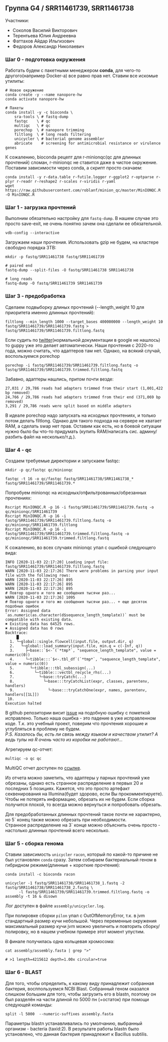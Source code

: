 ## Группа G4 / SRR11461739, SRR11461738
Участники:  
* Соколов Василий Викторович
* Терентьева Юлия Андреевна
* Фаттахов Айдар Ильгизович
* Федоров Александр Николаевич

### Шаг 0 - подготовка окружения
Работать будем с пакетными менеджером **conda**, для чего-то другого(например Docker-a) все равно прав нет. Ставим все искомые утилиты:
```shell
# Новое окружение
conda create -y --name nanopore-hw
conda activate nanopore-hw

# Пакеты
conda install -y -c bioconda \
	sra-tools \ # fastq-dump 
	fastqc    \ # qc
	multiqc   \ # qc
	porechop  \ # nanopore trimming
	filtlong  \ # long reads filtering
	unicycler \ # bacterial genome assembler
	abricate    # screening for antimicrobial resistance or virulence genes
```

К сожалению, bioconda рецепт для r-minionqc(qc для длинных прочтений) сломан, r-minionqc не ставится даже в чистое окружение. 
Поставим зависимости через conda, а скрипт просто скачаем:

```shell
conda install -y r-data.table r-futile.logger r-ggplot2 r-optparse r-plyr r-readr r-reshape2 r-scales r-viridis r-yaml
wget https://raw.githubusercontent.com/roblanf/minion_qc/master/MinIONQC.R -O MinIONQC.R
```
### Шаг 1 - загрузка прочтений
Выполним обязательно настройку для `fastq-dump`. В нашем случае это просто save-exit, не очень понятно зачем она сделали ее обязательной.

```shell
vdb-config --interactive
```

Загружаем наши прочтения. Использовать gzip не будем, на кластере свободно порядка 3TB:
```shell
mkdir -p fastq/SRR11461738 fastq/SRR11461739

# paired end
fastq-dump --split-files -O fastq/SRR11461738 SRR11461738

# long reads
fastq-dump -O fastq/SRR11461739 SRR11461739
```
### Шаг 3 - предобработка

Сделаем подвыборку длиных прочтений (--length_weight 10 для приоритета именно длинных прочтений):
```shell
filtlong --min_length 1000 --target_bases 400000000 --length_weight 10 fastq/SRR11461739/SRR11461739.fastq > fastq/SRR11461739/SRR11461739.filtlong.fastq
```

Если судить по [twitter](https://twitter.com/rrwick/status/1134058857334886401?lang=en)(нормальной документации в google не нашлось) 
то guppy уже это делает автоматически. Наши прочтения с 2020-го года, можно считать, что адаптеров там нет. 
Однако, на всякий случай, воспользуемся porechop
```shell
porechop -i fastq/SRR11461739/SRR11461739.filtlong.fastq -o fastq/SRR11461739/SRR11461739.trimmed.filtlong.fastq
```

Забавно, адаптеры нашлись, притом почти везде:
```shell
27,031 / 29,786 reads had adapters trimmed from their start (1,001,422 bp removed)
24,766 / 29,786 reads had adapters trimmed from their end (371,069 bp removed)
3,291 / 29,786 reads were split based on middle adapters
```

В идеале porechop надо запускать на исходных прочтениях, и только потом делать filtlong. Однако для такого подхода 
на сервере не хватает RAM, а сделать swap нет прав. Оставим как есть, но в боевой ситуации нужно было бы что-то придумать
(купить RAM/написать сис. админу/разбить файл на несколько/т.д.).

### Шаг 4 - qc

Создаем требуемые директории и запускаем fastqc:
```shell
mkdir -p qc/fastqc qc/minionqc

fastqc -t 16 -o qc/fastqc fastq/SRR11461738/SRR11461738_* fastq/SRR11461739/SRR11461739.*
```

Попробуем minionqc на исходных/отфильтрованных/обрезанных прочтениях:
```shell
Rscript MinIONQC.R -p 16 -i fastq/SRR11461739/SRR11461739.fastq -o qc/minionqc/SRR11461739
Rscript MinIONQC.R -p 16 -i fastq/SRR11461739/SRR11461739.filtlong.fastq -o qc/minionqc/SRR11461739.filtlong
Rscript MinIONQC.R -p 16 -i fastq/SRR11461739/SRR11461739.trimmed.filtlong.fastq -o qc/minionqc/SRR11461739.trimmed.filtlong.fastq
```

К сожалению, во всех случаях minionqc упал с ошибкой следующего вида:
```shell
INFO [2020-11-03 22:17:20] Loading input file: fastq/SRR11461739/SRR11461739.filtlong.fastq
WARN [2020-11-03 22:17:26] There were problems in parsing your input file with the following rows: 
WARN [2020-11-03 22:17:26] 895
WARN [2020-11-03 22:17:26] 895
WARN [2020-11-03 22:17:26] 895
# Повтор одного и того же сообщения тысячи раз...
WARN [2020-11-03 22:17:26] 1095
# Повтор одного и того же сообщения тысячи раз... + еще десяток подобных ошибок
Error: Assigned data `as.numeric(as.character(d$sequence_length_template))` must be compatible with existing data.
✖ Existing data has 64525 rows.
✖ Assigned data has 0 rows
Backtrace:
     █
  1. └─global::single.flowcell(input.file, output.dir, q)
  2.   └─global::load_summary(input.file, min.q = c(-Inf, q))
  3.     ├─base::`$<-`(`*tmp*`, "sequence_length_template", value = numeric(0))
  4.     └─tibble:::`$<-.tbl_df`(`*tmp*`, "sequence_length_template", value = numeric(0))
  5.       └─tibble:::tbl_subassign(...)
  6.         └─tibble:::vectbl_recycle_rhs(...)
  7.           └─base::tryCatch(...)
  8.             └─base:::tryCatchList(expr, classes, parentenv, handlers)
  9.               └─base:::tryCatchOne(expr, names, parentenv, handlers[[1L]])
 10.        
Execution halted
```
В github репозитории висит [issue](https://github.com/roblanf/minion_qc/issues/49) на подобную ошибку с пометкой исправлено. 
Только наша ошибка - это падение в уже исправленном коде. Т.к. это учебный проект, поверим что прочтения хорошие и углубляться 
в проблему не будем.  
*P.S. Казалось бы, есть ли связь между языком и качеством утилит? А ведь тулы на R очень часто из коробки не работают...*

Агрегируем qc-отчет:
```shell
multiqc -o qc qc
```
MultiQC отчет доступен по [ссылке](https://htmlpreview.github.io/?https://github.com/alnfedorov/nanopore-hw/blob/master/qc/multiqc_report.html).

Из отчета можно заметить, что адаптеры у парных прочтений уже обрезаны, однако есть странное распределение в первых 20 и последних 5 позициях. 
Кажется, что это просто артефакт секвенирования на Illumina(будет здорово, если Вы прокомментируете).  
Чтобы не потерять информацию, обрезать их не будем. Если сборка получится плохой, то всегда можно вернуться и попробовать обрезать.

Для предобработанных длинных прочтений такое почти не характерно, но 5\` конец также можно обрезать при необходимости.  
Странное распределение на 3\` конце можно объяснить очень просто - настолько длинных прочтений всего несколько.

### Шаг 5 - сборка генома
Ставим зависимость `unicycler` `racon`, который по какой-то причине не был установлен `conda` сразу.
Затем собираем бактериальный геном в гибридном режиме(длинные + короткие прочтения):
```shell
conda install -c bioconda racon

unicycler -1 fastq/SRR11461738/SRR11461738_1.fastq -2 fastq/SRR11461738/SRR11461738_2.fastq \
	  -l fastq/SRR11461739/SRR11461739.trimmed.filtlong.fastq -o assembly -t 16 & disown
```
Лог доступен в файле `assembly/unicycler.log`.  

При полировке сборки `pilon` упал с OutOfMemoryError, т.к. в jvm стандартный размер кучи небольшой. 
Через переменные окружения максимальный размер кучи jvm можно увеличить и повторить сборку/полировку, но в нашем учебном примере этот момент упустим.

В финале получилась одна кольцевая хромосома:

```shell
cat assembly/assembly.fasta | grep ">"

# >1 length=4215612 depth=1.00x circular=true
```

### Шаг 6 - BLAST

Для того, чтобы определить, к какому виду принадлежит собранная бактерия, восппользуемся NCBI Blast. Собранный геном оказался слишком большим 
для того, чтобы загрузить его в blastn, поэтому он был разделён на части длиной по 5000 пн (+остаток) при помощи следующей команды:
```shell
split -l 5000  --numeric-suffixes assembly.fasta
```
Параметры blastn устанавливались по умолчанию, выбранный организм - bacteria (taxid:2).
В результате работы blastn было установлено, что данная бактерия принадлежит к Bacillus subtilis.
